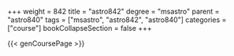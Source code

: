 +++
weight = 842
title = "astro842"
degree = "msastro"
parent = "astro840"
tags = ["msastro", "astro842", "astro840"]
categories = ["course"]
bookCollapseSection = false
+++

{{< genCoursePage >}}
